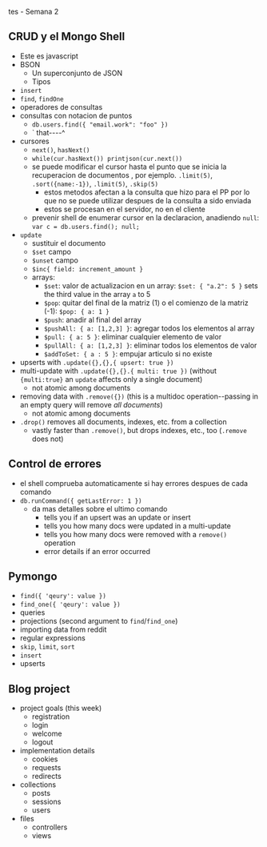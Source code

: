 
tes - Semana 2

## CRUD y el Mongo Shell
- Este es javascript
- BSON
    - Un superconjunto de JSON
    - Tipos
- `insert`
- `find`, `findOne`
- operadores de consultas
- consultas con notacion de puntos
    - `db.users.find({ "email.work": "foo" })`
    - `              that----^
- cursores
    - `next()`, `hasNext()`
    - `while(cur.hasNext()) printjson(cur.next())`
    - se puede modificar el cursor hasta el punto que se inicia la recuperacion de documentos , por ejemplo. `.limit(5)`, `.sort({name:-1})`, `.limit(5)`, `.skip(5)`
        - estos metodos afectan a la consulta que hizo para el PP por lo que no se puede utilizar despues de la consulta a sido enviada
        - estos se procesan en el servidor, no en el cliente
    - prevenir shell de enumerar cursor en la declaracion, anadiendo `null`: `var c = db.users.find(); null;`
- `update`    
    - sustituir el documento
    - `$set` campo	
    - `$unset` campo
    - `$inc{ field: increment_amount }`
    - arrays: 
        - `$set`: valor de actualizacion en un array: `$set: { "a.2": 5 }` sets the third value in the array `a` to 5
        - `$pop`: quitar del final de la matriz (1) o el comienzo de la matriz (-1): `$pop: { a: 1 }`
        - `$push`: anadir al final del array
        - `$pushAll: { a: [1,2,3] }`: agregar todos los elementos al array
        - `$pull: { a: 5 }`: eliminar cualquier elemento de valor
        - `$pullAll: { a: [1,2,3] }`: eliminar todos los elementos de valor
        - `$addToSet: { a : 5 }`: empujar articulo si no existe
- upserts with `.update({},{},{ upsert: true })` 
- multi-update with `.update({},{}.{ multi: true })` (without `{multi:true}` an `update` affects only a single document)
    - not atomic among documents
- removing data with `.remove({})` (this is a multidoc operation--passing in an empty query will remove *all documents*)
    - not atomic among documents
- `.drop()` removes all documents, indexes, etc. from a collection
    - vastly faster than `.remove()`, but drops indexes, etc., too (`.remove` does not)

## Control de errores
- el shell comprueba automaticamente si hay errores despues de cada comando
- `db.runCommand({ getLastError: 1 })`
    - da mas detalles sobre el ultimo comando
        - tells you if an upsert was an update or insert
        - tells you how many docs were updated in a multi-update
        - tells you how many docs were removed with a `remove()` operation
        - error details if an error occurred

## Pymongo
- `find({ 'qeury': value })`
- `find_one({ 'qeury': value })`
- queries
- projections (second argument to `find`/`find_one`)
- importing data from reddit
- regular expressions
- `skip`, `limit`, `sort`
- `insert`
- upserts

## Blog project
- project goals (this week)
    - registration
	- login
	- welcome
	- logout
- implementation details
    - cookies
	- requests
	- redirects
- collections
	- posts
	- sessions
	- users
- files
	- controllers
	- views

